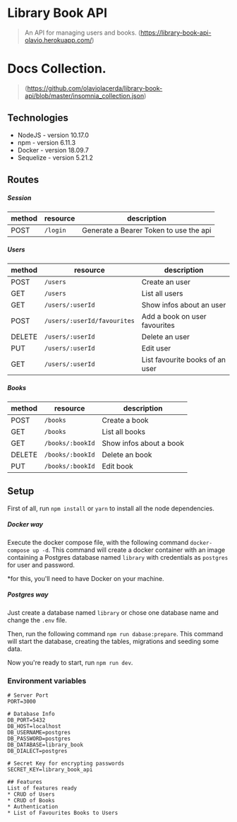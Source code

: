 # Library Book API
> An API for managing users and books. (https://library-book-api-olavio.herokuapp.com/)

# Docs Collection. 
> (https://github.com/olaviolacerda/library-book-api/blob/master/insomnia_collection.json)

## Technologies
* NodeJS - version 10.17.0
* npm - version 6.11.3
* Docker - version 18.09.7
* Sequelize - version 5.21.2

## Routes

##### Session

| method | resource | description                            |
|--------|----------|----------------------------------------|
| POST   | `/login` | Generate a Bearer Token to use the api |

##### Users

| method | resource | description                     |
|--------|----------|---------------------------------|
| POST   | `/users` | Create an user                  |
| GET    | `/users` | List all users                  |
| GET    | `/users/:userId` | Show infos about an user        |
| POST   | `/users/:userId/favourites` | Add a book on user favourites   |
| DELETE | `/users/:userId` | Delete an user                  |
| PUT    | `/users/:userId` | Edit user                       |
| GET    | `/users/:userId` | List favourite books of an user |

##### Books

| method | resource | description                     |
|--------|----------|---------------------------------|
| POST   | `/books` | Create a book                  |
| GET    | `/books` | List all books                  |
| GET    | `/books/:bookId` | Show infos about a book        |
| DELETE | `/books/:bookId` | Delete an book                  |
| PUT    | `/books/:bookId` | Edit book                       |

## Setup

First of all, run `npm install` or `yarn` to install all the node dependencies.

##### Docker way
Execute the docker compose file, with the following command `docker-compose up -d`. This command will create a docker container with an image containing a Postgres database named `library` with credentials as `postgres` for user and password.

*for this, you'll need to have Docker on your machine.

##### Postgres way
Just create a database named `library` or chose one database name and change the `.env` file.

Then, run the following command `npm run dabase:prepare`. This command will start the database, creating the tables, migrations and seeding some data.

Now you're ready to start, run `npm run dev`.

### Environment variables

```text
# Server Port
PORT=3000

# Database Info
DB_PORT=5432
DB_HOST=localhost
DB_USERNAME=postgres
DB_PASSWORD=postgres
DB_DATABASE=library_book
DB_DIALECT=postgres

# Secret Key for encrypting passwords
SECRET_KEY=library_book_api

## Features
List of features ready
* CRUD of Users
* CRUD of Books
* Authentication
* List of Favourites Books to Users

